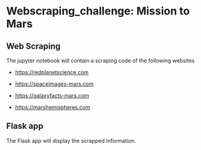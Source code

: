 # Webscraping_challenge: Mission to Mars
## Web Scraping

The jupyter notebook will contain a scraping code of the following websites
 
 * https://redplanetscience.com

 * https://spaceimages-mars.com

 * https://galaxyfacts-mars.com

 * https://marshemispheres.com

## Flask app

The Flask app will display the scrapped information.